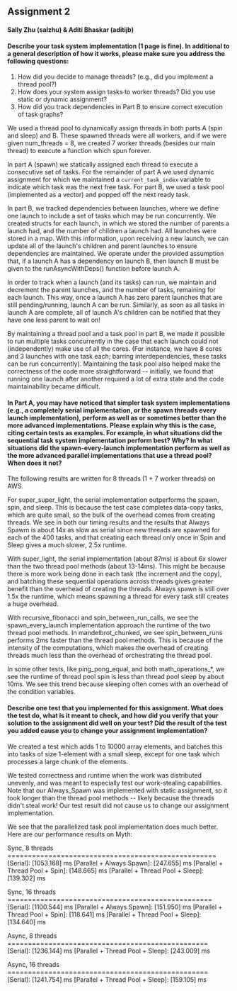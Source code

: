 ## Assignment 2
#### Sally Zhu (salzhu) & Aditi Bhaskar (aditijb)

#### Describe your task system implementation (1 page is fine). In additional to a general description of how it works, please make sure you address the following questions:
1. How did you decide to manage threads? (e.g., did you implement a thread pool?)
2. How does your system assign tasks to worker threads? Did you use static or dynamic assignment?
3. How did you track dependencies in Part B to ensure correct execution of task graphs?

We used a thread pool to dynamically assign threads in both parts A (spin and sleep) and B. These spawned threads were all workers, and if we were given num_threads = 8, we created 7 worker threads (besides our main thread) to execute a function which spun forever. 

In part A (spawn) we statically assigned each thread to execute a consecutive set of tasks. For the remainder of part A we used dynamic assignment for which we maintained a `current_task_index` variable to indicate which task was the next free task. For part B, we used a task pool (implemented as a vector) and popped off the next ready task. 

In part B, we tracked dependencies between launches, where we define one launch to include a set of tasks which may be run concurrently. We created structs for each launch, in which we stored the number of parents a launch had, and the number of children a launch had. All launches were stored in a map. With this information, upon receiving a new launch, we can update all of the launch's children and parent launches to ensure dependencies are maintained. We operate under the provided assumption that, if a launch A has a dependency on launch B, then launch B must be given to the runAsyncWithDeps() function before launch A.

In order to track when a launch (and its tasks) can run, we maintain and decrement the parent launches, and the number of tasks, remaining for each launch. This way, once a launch A has zero parent launches that are still pending/running, launch A can be run. Similarly, as soon as all tasks in launch A are complete, all of launch A's children can be notified that they have one less parent to wait on!

By maintaining a thread pool and a task pool in part B, we made it possible to run multiple tasks concurrently in the case that each launch could not (independently) make use of all the cores. (For instance, we have 8 cores and 3 launches with one task each; barring interdependencies, these tasks can be run concurrently). Maintaining the task pool also helped make the correctness of the code more straightforward -- initially, we found that running one launch after another required a lot of extra state and the code maintainability became difficult.

#### In Part A, you may have noticed that simpler task system implementations (e.g., a completely serial implementation, or the spawn threads every launch implementation), perform as well as or sometimes better than the more advanced implementations. Please explain why this is the case, citing certain tests as examples. For example, in what situations did the sequential task system implementation perform best? Why? In what situations did the spawn-every-launch implementation perform as well as the more advanced parallel implementations that use a thread pool? When does it not?

The following results are written for 8 threads (1 + 7 worker threads) on AWS.

For super_super_light, the serial implementation outperforms the spawn, spin, and sleep. This is because the test case completes data-copy tasks, which are quite small, so the bulk of the overhead comes from creating threads. We see in both our timing results and the results that Always Spawm is about 14x as slow as serial since new threads are spawned for each of the 400 tasks, and that creating each thread only once in Spin and Sleep gives a much slower, 2.5x runtime. 

With super_light, the serial implementation (about 87ms) is about 6x slower than the two thread pool methods (about 13-14ms). This might be because there is more work being done in each task (the increment and the copy), and batching these sequential operations across threads gives greater benefit than the overhead of creating the threads. Always spawn is still over 1.5x the runtime, which means spawning a thread for every task still creates a huge overhead. 

With recursive_fibonacci and spin_between_run_calls, we see the spawn_every_launch implementation approach the runtime of the two thread pool methods. In mandelbrot_chunked, we see spin_between_runs performs 2ms faster than the thread pool methods. This is because of the intensity of the computations, which makes the overhead of creating threads much less than the overhead of orchestrating the thread pool. 

In some other tests, like ping_pong_equal, and both math_operations_*, we see the runtime of thread pool spin is less than thread pool sleep by about 10ms. We see this trend because sleeping often comes with an overhead of the condition variables.

#### Describe one test that you implemented for this assignment. What does the test do, what is it meant to check, and how did you verify that your solution to the assignment did well on your test? Did the result of the test you added cause you to change your assignment implementation?

We created a test which adds 1 to 10000 array elements, and batches this into tasks of size 1-element with a small sleep, except for one task which processes a large chunk of the elements.

We tested correctness and runtime when the work was distributed unevenly, and was meant to especially test our work-stealing capabilities. Note that our Always_Spawn was implemented with static assignment, so it took longer than the thread pool methods -- likely because the threads didn't steal work! Our test result did not cause us to change our assignment implementation.

We see that the parallelized task pool implementation does much better. Here are our performance results on Myth:

Sync, 8 threads ===================================================
[Serial]:                                       [1053.168] ms
[Parallel + Always Spawn]:                      [247.655] ms
[Parallel + Thread Pool + Spin]:                [148.665] ms
[Parallel + Thread Pool + Sleep]:               [139.302] ms

Sync, 16 threads ==================================================
[Serial]:                                       [1100.544] ms
[Parallel + Always Spawn]:                      [151.950] ms
[Parallel + Thread Pool + Spin]:                [118.641] ms
[Parallel + Thread Pool + Sleep]:               [134.640] ms

Async, 8 threads =================================================
[Serial]:                                       [1236.144] ms
[Parallel + Thread Pool + Sleep]:               [243.009] ms

Async, 16 threads =================================================
[Serial]:                                       [1241.754] ms
[Parallel + Thread Pool + Sleep]:               [159.105] ms
